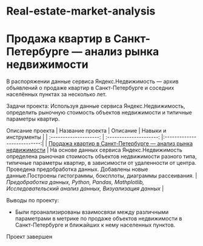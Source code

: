 # Real-estate-market-analysis
# Продажа квартир в Санкт-Петербурге — анализ рынка недвижимости

 В распоряжении данные сервиса Яндекс.Недвижимость — архив объявлений о продаже квартир в Санкт-Петербурге и соседних населённых пунктах за несколько лет.
 
Задачи проекта: 
Используя данные сервиса Яндекс.Недвижимость, определить рыночную стоимость объектов недвижимости и типичные параметры квартир.

 Описание проекта
| Название проекта | Описание | Навыки и инструменты  |
| :--------------------: | :---------------------: |:---------------------------:|
| [Продажа квартир в Санкт-Петербурге — анализ рынка недвижимости](https://github.com/ekaterina-zakharova/Yandex_Practicum/blob/main/Real%20estate%20market%20analysis/Продажа%20квартир%20в%20Санкт-Петербурге%20—%20анализ%20рынка%20недвижимости.ipynb) | На основе данных сервиса Яндекс.Недвижимость определена рыночная стоимость объектов недвижимости разного типа, типичные параметры квартир, в зависимости от удаленности от центра. Проведена предобработка данных. Добавлены новые данные.Построены гистограммы, боксплоты, диаграммы рассеивания. | *Предобработка данных, Python, Pandas, Mathplotlib, Исследовательский анализ данных, Визуализация данных* |

Выводы по проекту:
   - Были проанализированы взаимосвязи между различными параметрами в метрике по продаже объектов недвижимости в Санкт-Петербурге и ближайших к нему населенных пунктов.

Проект завершен
